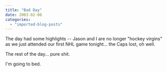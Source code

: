 ```yaml
---
title: "Bad Day"
date: 2003-02-06
categories: 
  - "imported-blog-posts"
---
```


The day had some highlights -- Jason and I are no longer "hockey virgins" as we just attended our first NHL game tonight… the Caps lost, oh well.

The rest of the day... pure shit.

I'm going to bed.
